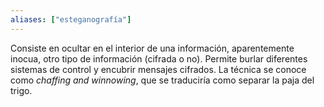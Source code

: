 ```yaml
---
aliases: ["esteganografía"]
---
```

Consiste en ocultar en el interior de una información, aparentemente inocua, otro tipo de información (cifrada o no). Permite burlar diferentes sistemas de control y encubrir mensajes cifrados. La técnica se conoce como *chaffing and winnowing*, que se traduciría como separar la paja del trigo.